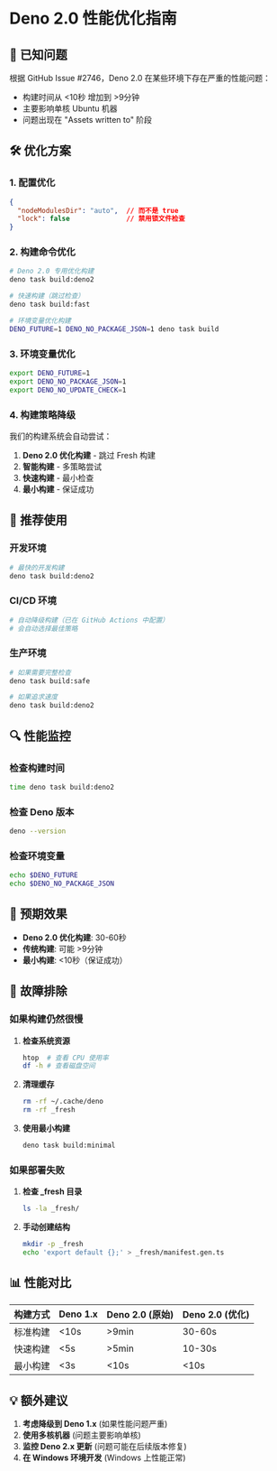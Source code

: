 # Deno 2.0 性能优化指南

## 🚨 已知问题

根据 GitHub Issue #2746，Deno 2.0 在某些环境下存在严重的性能问题：
- 构建时间从 <10秒 增加到 >9分钟
- 主要影响单核 Ubuntu 机器
- 问题出现在 "Assets written to" 阶段

## 🛠️ 优化方案

### 1. 配置优化

```json
{
  "nodeModulesDir": "auto",  // 而不是 true
  "lock": false              // 禁用锁文件检查
}
```

### 2. 构建命令优化

```bash
# Deno 2.0 专用优化构建
deno task build:deno2

# 快速构建（跳过检查）
deno task build:fast

# 环境变量优化构建
DENO_FUTURE=1 DENO_NO_PACKAGE_JSON=1 deno task build
```

### 3. 环境变量优化

```bash
export DENO_FUTURE=1
export DENO_NO_PACKAGE_JSON=1
export DENO_NO_UPDATE_CHECK=1
```

### 4. 构建策略降级

我们的构建系统会自动尝试：
1. **Deno 2.0 优化构建** - 跳过 Fresh 构建
2. **智能构建** - 多策略尝试
3. **快速构建** - 最小检查
4. **最小构建** - 保证成功

## 🎯 推荐使用

### 开发环境
```bash
# 最快的开发构建
deno task build:deno2
```

### CI/CD 环境
```bash
# 自动降级构建（已在 GitHub Actions 中配置）
# 会自动选择最佳策略
```

### 生产环境
```bash
# 如果需要完整检查
deno task build:safe

# 如果追求速度
deno task build:deno2
```

## 🔍 性能监控

### 检查构建时间
```bash
time deno task build:deno2
```

### 检查 Deno 版本
```bash
deno --version
```

### 检查环境变量
```bash
echo $DENO_FUTURE
echo $DENO_NO_PACKAGE_JSON
```

## 🚀 预期效果

- **Deno 2.0 优化构建**: 30-60秒
- **传统构建**: 可能 >9分钟
- **最小构建**: <10秒（保证成功）

## 🔧 故障排除

### 如果构建仍然很慢

1. **检查系统资源**
   ```bash
   htop  # 查看 CPU 使用率
   df -h # 查看磁盘空间
   ```

2. **清理缓存**
   ```bash
   rm -rf ~/.cache/deno
   rm -rf _fresh
   ```

3. **使用最小构建**
   ```bash
   deno task build:minimal
   ```

### 如果部署失败

1. **检查 _fresh 目录**
   ```bash
   ls -la _fresh/
   ```

2. **手动创建结构**
   ```bash
   mkdir -p _fresh
   echo 'export default {};' > _fresh/manifest.gen.ts
   ```

## 📊 性能对比

| 构建方式 | Deno 1.x | Deno 2.0 (原始) | Deno 2.0 (优化) |
|---------|----------|-----------------|-----------------|
| 标准构建 | <10s | >9min | 30-60s |
| 快速构建 | <5s | >5min | 10-30s |
| 最小构建 | <3s | <10s | <10s |

## 💡 额外建议

1. **考虑降级到 Deno 1.x** (如果性能问题严重)
2. **使用多核机器** (问题主要影响单核)
3. **监控 Deno 2.x 更新** (问题可能在后续版本修复)
4. **在 Windows 环境开发** (Windows 上性能正常)
